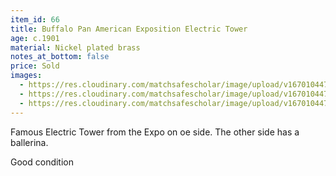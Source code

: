 ```yaml
---
item_id: 66
title: Buffalo Pan American Exposition Electric Tower
age: c.1901
material: Nickel plated brass
notes_at_bottom: false
price: Sold
images:
  - https://res.cloudinary.com/matchsafescholar/image/upload/v1670104479/PanAm1.jpg
  - https://res.cloudinary.com/matchsafescholar/image/upload/v1670104479/Panam2.jpg
  - https://res.cloudinary.com/matchsafescholar/image/upload/v1670104479/Panam3.jpg
---
```

Famous Electric Tower from the Expo on oe side. The other side has a ballerina.

Good condition